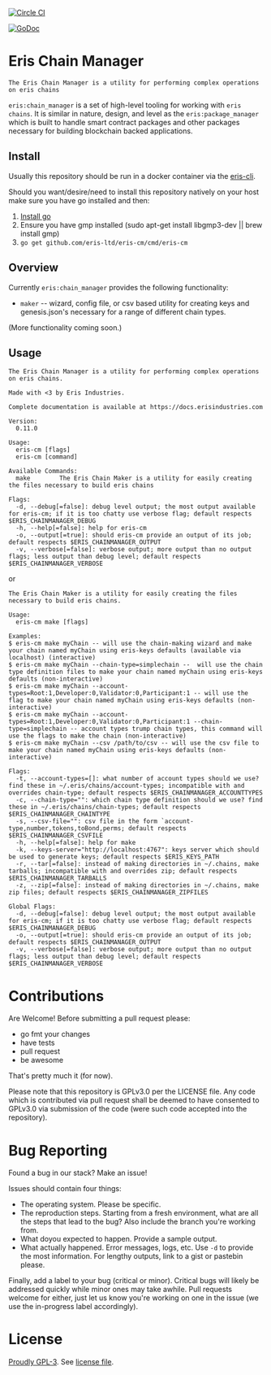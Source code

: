 [![Circle CI](https://circleci.com/gh/eris-ltd/eris-cm/tree/master.svg?style=svg)](https://circleci.com/gh/eris-ltd/eris-cm/tree/master)

[![GoDoc](https://godoc.org/github.com/eris-cm?status.png)](https://godoc.org/github.com/eris-ltd/eris-cm)

# Eris Chain Manager

```
The Eris Chain Manager is a utility for performing complex operations on eris chains
```

`eris:chain_manager` is a set of high-level tooling for working with `eris chains`. It is similar in nature, design, and level as the `eris:package_manager` which is built to handle smart contract packages and other packages necessary for building blockchain backed applications.

## Install

Usually this repository should be run in a docker container via the [eris-cli](https://docs.erisindustries.com/tutorials/).

Should you want/desire/need to install this repository natively on your host make sure you have go installed and then:

1. [Install go](https://golang.org/doc/install)
2. Ensure you have gmp installed (sudo apt-get install libgmp3-dev || brew install gmp)
3. `go get github.com/eris-ltd/eris-cm/cmd/eris-cm`

## Overview

Currently `eris:chain_manager` provides the following functionality:

* `maker` -- wizard, config file, or csv based utility for creating keys and genesis.json's necessary for a range of different chain types.

(More functionality coming soon.)

## Usage

```
The Eris Chain Manager is a utility for performing complex operations on eris chains.

Made with <3 by Eris Industries.

Complete documentation is available at https://docs.erisindustries.com

Version:
  0.11.0

Usage:
  eris-cm [flags]
  eris-cm [command]

Available Commands:
  make        The Eris Chain Maker is a utility for easily creating the files necessary to build eris chains

Flags:
  -d, --debug[=false]: debug level output; the most output available for eris-cm; if it is too chatty use verbose flag; default respects $ERIS_CHAINMANAGER_DEBUG
  -h, --help[=false]: help for eris-cm
  -o, --output[=true]: should eris-cm provide an output of its job; default respects $ERIS_CHAINMANAGER_OUTPUT
  -v, --verbose[=false]: verbose output; more output than no output flags; less output than debug level; default respects $ERIS_CHAINMANAGER_VERBOSE
```

or

```
The Eris Chain Maker is a utility for easily creating the files necessary to build eris chains.

Usage:
  eris-cm make [flags]

Examples:
$ eris-cm make myChain -- will use the chain-making wizard and make your chain named myChain using eris-keys defaults (available via localhost) (interactive)
$ eris-cm make myChain --chain-type=simplechain --  will use the chain type definition files to make your chain named myChain using eris-keys defaults (non-interactive)
$ eris-cm make myChain --account-types=Root:1,Developer:0,Validator:0,Participant:1 -- will use the flag to make your chain named myChain using eris-keys defaults (non-interactive)
$ eris-cm make myChain --account-types=Root:1,Developer:0,Validator:0,Participant:1 --chain-type=simplechain -- account types trump chain types, this command will use the flags to make the chain (non-interactive)
$ eris-cm make myChain --csv /path/to/csv -- will use the csv file to make your chain named myChain using eris-keys defaults (non-interactive)

Flags:
  -t, --account-types=[]: what number of account types should we use? find these in ~/.eris/chains/account-types; incompatible with and overrides chain-type; default respects $ERIS_CHAINMANAGER_ACCOUNTTYPES
  -c, --chain-type="": which chain type definition should we use? find these in ~/.eris/chains/chain-types; default respects $ERIS_CHAINMANAGER_CHAINTYPE
  -s, --csv-file="": csv file in the form `account-type,number,tokens,toBond,perms; default respects $ERIS_CHAINMANAGER_CSVFILE
  -h, --help[=false]: help for make
  -k, --keys-server="http://localhost:4767": keys server which should be used to generate keys; default respects $ERIS_KEYS_PATH
  -r, --tar[=false]: instead of making directories in ~/.chains, make tarballs; incompatible with and overrides zip; default respects $ERIS_CHAINMANAGER_TARBALLS
  -z, --zip[=false]: instead of making directories in ~/.chains, make zip files; default respects $ERIS_CHAINMANAGER_ZIPFILES

Global Flags:
  -d, --debug[=false]: debug level output; the most output available for eris-cm; if it is too chatty use verbose flag; default respects $ERIS_CHAINMANAGER_DEBUG
  -o, --output[=true]: should eris-cm provide an output of its job; default respects $ERIS_CHAINMANAGER_OUTPUT
  -v, --verbose[=false]: verbose output; more output than no output flags; less output than debug level; default respects $ERIS_CHAINMANAGER_VERBOSE
```

# Contributions

Are Welcome! Before submitting a pull request please:

* go fmt your changes
* have tests
* pull request
* be awesome

That's pretty much it (for now).

Please note that this repository is GPLv3.0 per the LICENSE file. Any code which is contributed via pull request shall be deemed to have consented to GPLv3.0 via submission of the code (were such code accepted into the repository).

# Bug Reporting

Found a bug in our stack? Make an issue!

Issues should contain four things:

* The operating system. Please be specific.
* The reproduction steps. Starting from a fresh environment, what are all the steps that lead to the bug? Also include the branch you're working from.
* What doyou expected to happen. Provide a sample output.
* What actually happened. Error messages, logs, etc. Use `-d` to provide the most information. For lengthy outputs, link to a gist or pastebin please.

Finally, add a label to your bug (critical or minor). Critical bugs will likely be addressed quickly while minor ones may take awhile. Pull requests welcome for either, just let us know you're working on one in the issue (we use the in-progress label accordingly).

# License

[Proudly GPL-3](http://www.gnu.org/philosophy/enforcing-gpl.en.html). See [license file](https://github.com/eris-ltd/eris-pm/blob/master/LICENSE.md).
